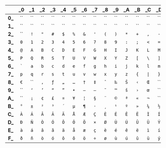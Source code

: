 |    | _0 | _1 | _2 | _3 | _4 | _5 | _6 | _7 | _8 | _9 | _A | _B | _C | _D | _E | _F |
|:--:|:--:|:--:|:--:|:--:|:--:|:--:|:--:|:--:|:--:|:--:|:--:|:--:|:--:|:--:|:--:|:--:|
| **0_** | `` | `` | `` | `` | `` | `` | `` | `` | `` | `` | `` | `` | `` | `` | `` | `` |
| **1_** | `` | `` | `` | `` | `` | `` | `` | `` | `` | `` | `` | `` | `` | `` | `` | `` |
| **2_** | `` | `!` | `"` | `#` | `$` | `%` | `&` | `'` | `(` | `)` | `*` | `+` | `,` | `-` | `.` | `/` |
| **3_** | `0` | `1` | `2` | `3` | `4` | `5` | `6` | `7` | `8` | `9` | `:` | `;` | `<` | `=` | `>` | `?` |
| **4_** | `@` | `A` | `B` | `C` | `D` | `E` | `F` | `G` | `H` | `I` | `J` | `K` | `L` | `M` | `N` | `O` |
| **5_** | `P` | `Q` | `R` | `S` | `T` | `U` | `V` | `W` | `X` | `Y` | `Z` | `[` | `\` | `]` | `^` | `_` |
| **6_** | `` ` `` | `a` | `b` | `c` | `d` | `e` | `f` | `g` | `h` | `i` | `j` | `k` | `l` | `m` | `n` | `o` |
| **7_** | `p` | `q` | `r` | `s` | `t` | `u` | `v` | `w` | `x` | `y` | `z` | `{` | `\|` | `}` | `~` | `` |
| **8_** | `€` | `` | `‚` | `ƒ` | `„` | `…` | `†` | `‡` | `ˆ` | `‰` | `Š` | `‹` | `Œ` | `` | `Ž` | `` |
| **9_** | `` | `‘` | `’` | `“` | `”` | `•` | `–` | `—` | `˜` | `™` | `š` | `›` | `œ` | `` | `ž` | `Ÿ` |
| **A_** | `` | `¡` | `¢` | `£` | `¤` | `¥` | `¦` | `§` | `¨` | `©` | `ª` | `«` | `¬` | `` | `®` | `¯` |
| **B_** | `°` | `±` | `²` | `³` | `´` | `µ` | `¶` | `·` | `¸` | `¹` | `º` | `»` | `¼` | `½` | `¾` | `¿` |
| **C_** | `À` | `Á` | `Â` | `Ã` | `Ä` | `Å` | `Æ` | `Ç` | `È` | `É` | `Ê` | `Ë` | `Ì` | `Í` | `Î` | `Ï` |
| **D_** | `Ð` | `Ñ` | `Ò` | `Ó` | `Ô` | `Õ` | `Ö` | `×` | `Ø` | `Ù` | `Ú` | `Û` | `Ü` | `Ý` | `Þ` | `ß` |
| **E_** | `à` | `á` | `â` | `ã` | `ä` | `å` | `æ` | `ç` | `è` | `é` | `ê` | `ë` | `ì` | `í` | `î` | `ï` |
| **F_** | `ð` | `ñ` | `ò` | `ó` | `ô` | `õ` | `ö` | `÷` | `ø` | `ù` | `ú` | `û` | `ü` | `ý` | `þ` | `ÿ` |
